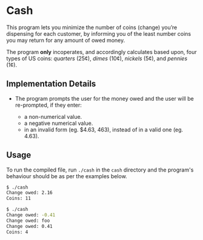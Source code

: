 # Cash

This program lets you minimize the number of coins (change) you’re dispensing for each customer, by informing you of the least number coins you may return for any amount of owed money.

The program **only** incoperates, and accordingly calculates based upon, four types of US coins: _quarters_ (25¢), _dimes_ (10¢), _nickels_ (5¢), and _pennies_ (1¢).


## Implementation Details

* The program prompts the user for the money owed and the user will be re-prompted, if they enter:

    * a non-numerical value.
    * a negative numerical value.
    * in an invalid form (eg. $4.63, 463), instead of in a valid one (eg. 4.63).


## Usage

To run the compiled file, run `./cash` in the `cash` directory and the program's behaviour should be as per the examples below.

```bash
$ ./cash
Change owed: 2.16
Coins: 11
```

```bash
$ ./cash
Change owed: -0.41
Change owed: foo
Change owed: 0.41
Coins: 4
```
